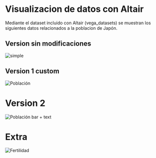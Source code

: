 # Visualizacion de datos con Altair
Mediante el dataset incluido con Altair (vega_datasets) se muestran los siguientes datos relacionados a la poblacion de Japón. 

## Version sin modificaciones  
![simple](https://raw.githubusercontent.com/GilbertoNavaMarcos/dataviz/main/svg/basic.svg)

## Version 1 custom
![Población](https://raw.githubusercontent.com/GilbertoNavaMarcos/dataviz/main/svg/poblacion.svg)

# Version 2 
![Población bar + text](https://raw.githubusercontent.com/GilbertoNavaMarcos/dataviz/main/svg/descrito.svg)

# Extra 
![Fertilidad](https://raw.githubusercontent.com/GilbertoNavaMarcos/dataviz/main/svg/fertilidad.svg)
